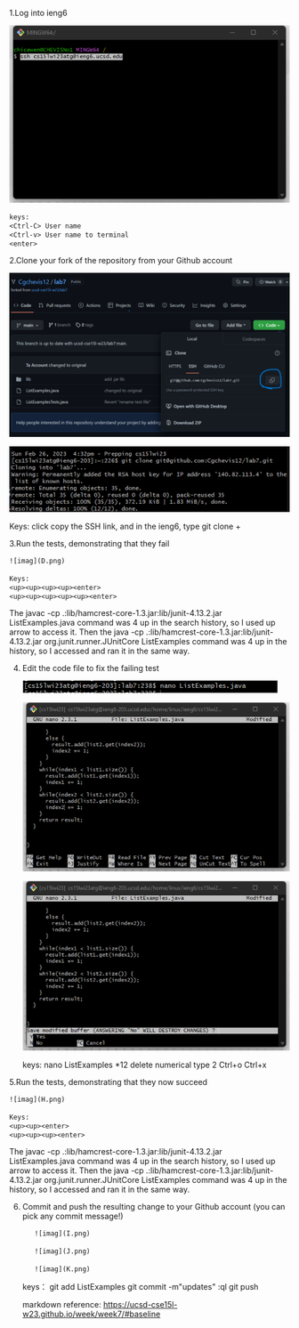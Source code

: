 1.Log into ieng6

![imag](A.png)

```
keys:
<Ctrl-C> User name
<Ctrl-v> User name to terminal
<enter>
```

2.Clone your fork of the repository from your Github account
 
 ![imag](B.png)
 
 ![imag](C.png)
 
  Keys:
  click copy the SSH link, and in the ieng6, type git clone + <Ctrl-v>
  <enter>

3.Run the tests, demonstrating that they fail
   
    ![imag](D.png)
   
    Keys: 
    <up><up><up><up><enter>
    <up><up><up><up><up><enter>
The javac -cp .:lib/hamcrest-core-1.3.jar:lib/junit-4.13.2.jar ListExamples.java command was 4 up in the search history, so I used up arrow to access it. Then the java -cp .:lib/hamcrest-core-1.3.jar:lib/junit-4.13.2.jar org.junit.runner.JUnitCore ListExamples command was 4 up in the history, so I accessed and ran it in the same way.

4. Edit the code file to fix the failing test
     
      ![imag](G.png)
     
      ![imag](E.png)
     
      ![imag](F.png)
      
      keys:
      nano ListExamples
      <Ctrl-E>
      <up><up><up><up><up><up><up>
      <right>*12
      delete
      numerical type 2
      Ctrl+o
      Ctrl+x
      
5.Run the tests, demonstrating that they now succeed
       
    ![imag](H.png)
       
    Keys: 
    <up><up><enter>
    <up><up><up><enter>
     
The javac -cp .:lib/hamcrest-core-1.3.jar:lib/junit-4.13.2.jar ListExamples.java command was 4 up in the search history, so I used up arrow to access it. Then the java -cp .:lib/hamcrest-core-1.3.jar:lib/junit-4.13.2.jar org.junit.runner.JUnitCore ListExamples command was 4 up in the history, so I accessed and ran it in the same way.
   
6. Commit and push the resulting change to your Github account (you can pick any commit message!)
     
          ![imag](I.png)
     
          ![imag](J.png)
     
          ![imag](K.png)
    
      keys：
        git add ListExamples
        git commit -m"updates"
        :ql
        git push
      
      markdown reference:
        https://ucsd-cse15l-w23.github.io/week/week7/#baseline

